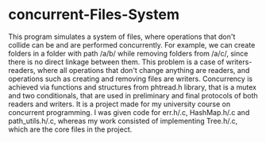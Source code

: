# concurrent-Files-System
This program simulates a system of files, where operations that don't collide can be
and are performed concurrently.
For example, we can create folders in a folder with path /a/b/ while removing
folders from /a/c/, since there is no direct linkage between them.
This problem is a case of writers-readers, where all operations that
don't change anything are readers, and operations such as creating
and removing files are writers.
Concurrency is achieved via functions and structures from phtread.h 
library, that is a mutex and two conditionals, that are used in
preliminary and final protocols of both readers and writers.
It is a project made for my university course on concurrent programming.
I was given code for err.h/.c, HashMap.h/.c and path_utils.h/.c, 
whereas my work consisted of implementing Tree.h/.c, which are
the core files in the project.
